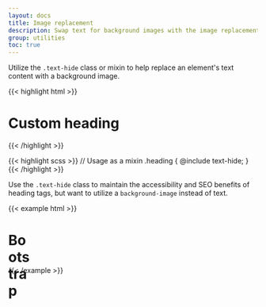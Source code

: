 ```yaml
---
layout: docs
title: Image replacement
description: Swap text for background images with the image replacement class.
group: utilities
toc: true
---
```


Utilize the `.text-hide` class or mixin to help replace an element's text content with a background image.

{{< highlight html >}}
<h1 class="text-hide">Custom heading</h1>
{{< /highlight >}}

{{< highlight scss >}}
// Usage as a mixin
.heading {
  @include text-hide;
}
{{< /highlight >}}

Use the `.text-hide` class to maintain the accessibility and SEO benefits of heading tags, but want to utilize a `background-image` instead of text.

{{< example html >}}
<h1 class="text-hide" style="background-image: url('/assets/brand/bootstrap-solid.svg'); width: 50px; height: 50px;">Bootstrap</h1>
{{< /example >}}
